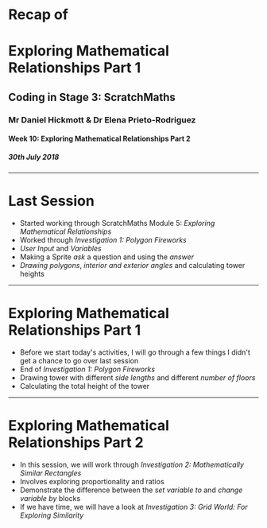 # Recap of

# Exploring Mathematical Relationships Part 1

## Coding in Stage 3: ScratchMaths

### Mr Daniel Hickmott & Dr Elena Prieto-Rodriguez

#### Week 10: Exploring Mathematical Relationships Part 2

##### 30th July 2018

---

# Last Session

- Started working through ScratchMaths Module 5: *Exploring Mathematical Relationships*
- Worked through *Investigation 1: Polygon Fireworks*
- *User Input* and *Variables*
- Making a Sprite *ask* a question and using the *answer*
- *Drawing polygons*, *interior and exterior angles* and calculating tower heights 

---

# Exploring Mathematical Relationships Part 1

- Before we start today's activities, I will go through a few things I didn't get a chance to go over last session
- End of *Investigation 1: Polygon Fireworks*
- Drawing tower with different *side lengths* and different *number of floors*
- Calculating the total height of the tower


---

# Exploring Mathematical Relationships Part 2

- In this session, we will work through *Investigation 2: Mathematically Similar Rectangles*
- Involves exploring proportionality and ratios
- Demonstrate the difference between the *set variable to* and *change variable by* blocks
- If we have time, we will have a look at *Investigation 3: Grid World: For Exploring Similarity*
